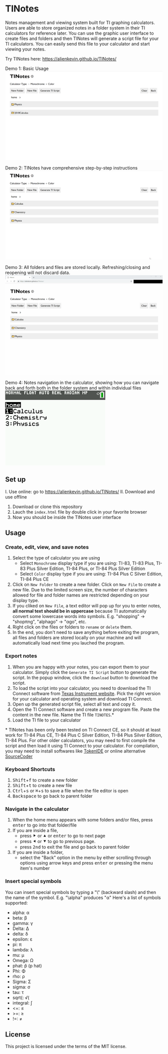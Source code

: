 # TINotes
Notes management and viewing system built for TI graphing calculators. Users are able to store organized notes in a folder system in their TI calculators for reference later. You can use the graphic user interface to create files and folders and then TINotes will generate a script file for your TI calculators. You can easily send this file to your calculator and start viewing your notes. 

Try TINotes here: https://alienkevin.github.io/TINotes/

Demo 1: Basic Usage 
![Demo 1](https://raw.githubusercontent.com/AlienKevin/TINotes/master/Demos/Demo1.gif)

Demo 2: TINotes have comprehensive step-by-step instructions 
![Demo 2](https://raw.githubusercontent.com/AlienKevin/TINotes/master/Demos/Demo2.gif)

Demo 3: All folders and files are stored locally. Refreshing/closing and reopening will not discard data.
![Demo 3](https://raw.githubusercontent.com/AlienKevin/TINotes/master/Demos/Demo3.gif)

Demo 4: Notes navigation in the calculator, showing how you can navigate back and forth both in the folder system and within individual files<br/>
![Demo 4](https://raw.githubusercontent.com/AlienKevin/TINotes/master/Demos/Demo4.gif)

## Set up
I. Use online: go to https://alienkevin.github.io/TINotes/
II. Download and use offline
1. Download or clone this repository
2. Lauch the `index.html` file by double click in your favorite browser
3. Now you should be inside the TINotes user interface

## Usage
### Create, edit, view, and save notes
1. Select the type of calculator you are using
      - Select `Monochrome` display type if you are using: TI-83, TI-83 Plus, TI-83 Plus Silver Edition, TI-84 Plus, or TI-84 Plus Silver Edition
      - Select `Color` display type if you are using: TI-84 Plus C Silver Edition, TI-84 Plus CE
2. Click on `New Folder` to create a new folder. Click on `New File` to create a new file. Due to the limited screen size, the number of characters allowed for file and folder names are restricted depending on your display type.
3. If you cliked on `New File`, a text editor will pop up for you to enter notes, **all normal text should be in uppercase** because TI automatically convert some lowercase words into symbols. E.g. "shopping" -> "shopπng", "alphago" -> "αgo", etc.
4. Right click on the files or folders to `rename` or `delete` them.
5. In the end, you don't need to save anything before exiting the program, all files and folders are stored locally on your machine and will automatically load next time you lauched the program.

### Export notes
1. When you are happy with your notes, you can export them to your calculator. Simply click the `Generate TI Script` button to generate the script. In the popup window, click the `download` button to download the script.
2. To load the script into your calculator, you need to download the TI Connect software from [Texas Instrument website](https://education.ti.com/en/software/details/en/CA9C74CAD02440A69FDC7189D7E1B6C2/swticonnectcesoftware#!). Pick the right version for your calculator and operating system and download TI Connect.
3. Open up the generated script file, select all text and copy it.
4. Open the TI Connect software and create a new program file. Paste the content in the new file. Name the TI file `TINOTES`.*
5. Load the TI file to your calculator

\* TINotes has been only been tested on TI Connect CE, so it should at least work for TI-84 Plus CE, TI-84 Plus C Silver Edition, TI-84 Plus Silver Edition, TI-84 Plus. For other older calculators, you may need to first compile the script and then load it using TI Connect to your calculator. For compilation, you may need to install softwares like [TokenIDE](https://www.ticalc.org/archives/files/fileinfo/433/43315.html) or online alternative [SourceCoder](https://www.cemetech.net/sc/)

### Keyboard Shortcuts
1. <kbd>Shift</kbd>+<kbd>f</kbd> to create a new folder
2. <kbd>Shift</kbd>+<kbd>t</kbd> to create a new file
3. <kbd>Ctrl</kbd>+<kbd>s</kbd> or <kbd>⌘</kbd>+<kbd>s</kbd> to save a file when the file editor is open
4. <kbd>Backspace</kbd> to go back to parent folder

### Navigate in the calculator
1. When the home menu appears with some folders and/or files, press <kbd>enter</kbd> to go into that folder/file
2. If you are inside a file, 
    - press <kbd>&#11208;</kbd> or <kbd>&#11205;</kbd> or <kbd>enter</kbd> to go to next page
    - press <kbd>&#11207;</kbd> or <kbd>&#11206;</kbd> to go to previous page.
    - press <kbd>2nd</kbd> to exit the file and go back to parent folder
3. If you are inside a folder,
    - select the "Back" option in the menu by either scrolling through options using arrow keys and press <kbd>enter</kbd> or pressing the menu item's number

### Insert special symbols
You can insert special symbols by typing a "\\" (backward slash) and then the name of the symbol. E.g. "\alpha" produces "α"
Here's a list of symbols supported:
 * alpha: α
 * beta: β
 * gamma: γ
 * Delta: Δ
 * delta: δ
 * epsilon: ε
 * pi: π
 * lambda: λ
 * mu: μ
 * Omega: Ω
 * phat: p&#770; (p hat)
 * Phi: Φ
 * rho: ρ
 * Sigma: Σ
 * sigma: σ
 * tau: τ
 * sqrt(: √(
 * integral: ∫
 * \<=: ≤
 * \>=: ≥
 * !=: ≠

## License
This project is licensed under the terms of the MIT license.